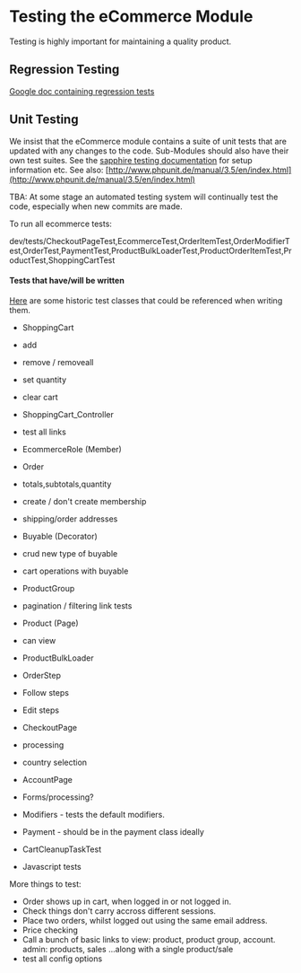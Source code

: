 Testing the eCommerce Module
============================
Testing is highly important for maintaining a quality product.

Regression Testing
------------------
[Google doc containing regression tests](https://spreadsheets.google.com/ccc?key=0AtHUrSaBxJY8dG8teWVNTFYzbThZYUhhLTNmT0FiUHc&hl=en)

Unit Testing
------------
We insist that the eCommerce module contains a suite of unit tests that are updated with any changes to the code. Sub-Modules should also have their own test suites.
See the [sapphire testing documentation](http://doc.silverstripe.org/sapphire/en/topics/testing/index) for setup information etc.
See also: [http://www.phpunit.de/manual/3.5/en/index.html](http://www.phpunit.de/manual/3.5/en/index.html)


TBA: At some stage an automated testing system will continually test the code, especially when new commits are made.

To run all ecommerce tests:

dev/tests/CheckoutPageTest,EcommerceTest,OrderItemTest,OrderModifierTest,OrderTest,PaymentTest,ProductBulkLoaderTest,ProductOrderItemTest,ProductTest,ShoppingCartTest

#### Tests that have/will be written
[Here](http://code.google.com/p/silverstripe-ecommerce/source/browse/?r=1000#svn%2Ftrunk%2Ftests) are some historic test classes that could be referenced when writing them.

 - ShoppingCart
  - add
  - remove / removeall
  - set quantity
  - clear cart
 - ShoppingCart_Controller
  - test all links
 - EcommerceRole (Member)
 - Order
  - totals,subtotals,quantity
  - create / don't create membership
  - shipping/order addresses
 - Buyable (Decorator)
  - crud new type of buyable
  - cart operations with buyable
 - ProductGroup
  - pagination / filtering link tests
 - Product (Page)
  - can view
 - ProductBulkLoader
 - OrderStep
  - Follow steps
  - Edit steps
 - CheckoutPage
  - processing
  - country selection
 - AccountPage
 - Forms/processing?
 - Modifiers - tests the default modifiers.
 - Payment - should be in the payment class ideally
 - CartCleanupTaskTest
 
 - Javascript tests
 

More things to test:

 - Order shows up in cart, when logged in or not logged in.
 - Check things don't carry accross different sessions.
 - Place two orders, whilst logged out using the same email address.
 - Price checking
 - Call a bunch of basic links to view: product, product group, account. admin: products, sales ...along with a single product/sale
 - test all config options

